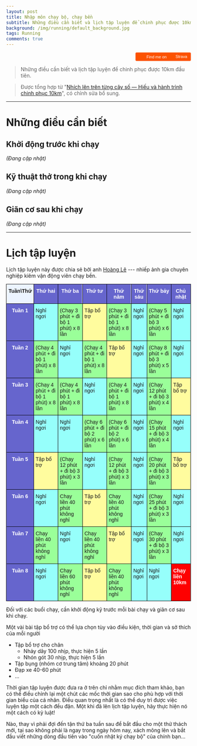 ```yaml
---
layout: post
title: Nhập môn chạy bộ, chạy bền
subtitle: Những điều cần biết và lịch tập luyện để chinh phục được 10km đầu tiên.
background: /img/running/default_background.jpg
tags: Running
comments: true
---
```


<div style="text-align: right">
<a style="display:inline-block;background-color:#FC5200;color:#fff;padding:5px 10px 5px 30px;font-size:11px;font-family:Helvetica, Arial, sans-serif;white-space:nowrap;text-decoration:none;background-repeat:no-repeat;background-position:10px center;border-radius:3px;background-image:url('https://badges.strava.com/logo-strava-echelon.png')" href='https://strava.com/athletes/hieuphung97' target="_clean">
  Find me on
  <img src='https://badges.strava.com/logo-strava.png' alt='Strava' style='margin-left:2px;vertical-align:text-bottom' height=13 width=51 />
</a>
</div>

> Những điều cần biết và lịch tập luyện để chinh phục được 10km đầu tiên.

> Được tổng hợp từ "<a href="https://hieuphung97.com/2022/05/05/nhich-len-tren-tung-cay-so.html" target="_blank">Nhích lên trên từng cây số — Hiếu và hành trình chinh phục 10km</a>", có chỉnh sửa bổ sung.

---

# Những điều cần biết

## Khởi động trước khi chạy
*(Đang cập nhật)*

## Kỹ thuật thở trong khi chạy
*(Đang cập nhật)*

## Giãn cơ sau khi chạy
*(Đang cập nhật)*

---

# Lịch tập luyện

Lịch tập luyện này được chia sẻ bởi anh <a href="https://www.strava.com/athletes/36239499" target="_blank">Hoàng Lê</a> --- nhiếp ảnh gia chuyên nghiệp kiêm vận động viên chạy bền.

<style type="text/css">
.tg  {border-collapse:collapse;border-spacing:0;margin:0px auto;}
.tg td{border-color:black;border-style:solid;border-width:1px;font-family:Arial, sans-serif;font-size:14px;
  overflow:hidden;padding:10px 5px;word-break:normal;}
.tg th{border-color:black;border-style:solid;border-width:1px;font-family:Arial, sans-serif;font-size:14px;
  font-weight:normal;overflow:hidden;padding:10px 5px;word-break:normal;}
.tg .tg-z0iz{background-color:#fffc9e;text-align:left;vertical-align:top}
.tg .tg-9yoe{background-color:#6665cd;color:#ffffff;font-weight:bold;position:-webkit-sticky;position:sticky;text-align:center;
  top:-1px;vertical-align:top;will-change:transform}
.tg .tg-yofg{background-color:#9aff99;text-align:left;vertical-align:top}
.tg .tg-pwe8{background-color:#fe0000;color:#ffffff;font-weight:bold;text-align:left;vertical-align:top}
.tg .tg-0avu{background-color:#ecf4ff;font-weight:bold;position:-webkit-sticky;position:sticky;text-align:center;top:-1px;
  vertical-align:top;will-change:transform}
.tg .tg-d2of{background-color:#6665cd;color:#ffffff;font-weight:bold;text-align:center;vertical-align:top}
.tg .tg-4aw5{background-color:#96fffb;text-align:left;vertical-align:top}
@media screen and (max-width: 767px) {.tg {width: auto !important;}.tg col {width: auto !important;}.tg-wrap {overflow-x: auto;-webkit-overflow-scrolling: touch;margin: auto 0px;}}</style>
<div class="tg-wrap"><table class="tg">
<thead>
  <tr>
    <th class="tg-0avu">Tuần\Thứ</th>
    <th class="tg-9yoe">Thứ hai</th>
    <th class="tg-9yoe"><span style="font-style:normal">Thứ ba</span></th>
    <th class="tg-9yoe"><span style="font-style:normal">Thứ tư</span></th>
    <th class="tg-9yoe"><span style="font-style:normal">Thứ năm</span></th>
    <th class="tg-9yoe"><span style="font-style:normal">Thứ sáu</span></th>
    <th class="tg-9yoe"><span style="font-style:normal">Thứ bảy</span></th>
    <th class="tg-9yoe">Chủ nhật</th>
  </tr>
</thead>
<tbody>
  <tr>
    <td class="tg-d2of">Tuần 1</td>
    <td class="tg-4aw5">Nghỉ ngơi</td>
    <td class="tg-yofg">(Chạy 3 phút + đi bộ 1 phút) x 8 lần</td>
    <td class="tg-z0iz">Tập bổ trợ</td>
    <td class="tg-yofg"><span style="font-weight:400;font-style:normal">(Chạy 3 phút + đi bộ 1 phút) x 8 lần</span></td>
    <td class="tg-4aw5"><span style="font-weight:400;font-style:normal">Nghỉ ngơi</span></td>
    <td class="tg-yofg"><span style="font-weight:400;font-style:normal">(Chạy 5 phút + đi bộ 3 phút) x 6</span> lần</td>
    <td class="tg-4aw5"><span style="font-weight:400;font-style:normal">Nghỉ ngơi</span></td>
  </tr>
  <tr>
    <td class="tg-d2of"><span style="font-weight:700;font-style:normal">Tuần </span>2</td>
    <td class="tg-yofg"><span style="font-weight:400;font-style:normal">(Chạy 4 phút + đi bộ 1 phút) x 8 lần</span></td>
    <td class="tg-4aw5"><span style="font-weight:400;font-style:normal">Nghỉ ngơi</span></td>
    <td class="tg-yofg"><span style="font-weight:400;font-style:normal">(Chạy 4 phút + đi bộ 1 phút) x 8 lần</span></td>
    <td class="tg-z0iz"><span style="font-weight:400;font-style:normal">Tập bổ trợ</span></td>
    <td class="tg-4aw5"><span style="font-weight:400;font-style:normal">Nghỉ ngơi</span></td>
    <td class="tg-yofg"><span style="font-weight:400;font-style:normal">(Chạy 8 phút + đi bộ 3 phút) x 5 lần</span></td>
    <td class="tg-4aw5"><span style="font-weight:400;font-style:normal">Nghỉ ngơi</span></td>
  </tr>
  <tr>
    <td class="tg-d2of"><span style="font-weight:700;font-style:normal">Tuần </span>3</td>
    <td class="tg-yofg"><span style="font-weight:400;font-style:normal">(Chạy 4 phút + đi bộ 1 phút) x 8 lần</span></td>
    <td class="tg-yofg"><span style="font-weight:400;font-style:normal">(Chạy 4 phút + đi bộ 1 phút) x 8 lần</span></td>
    <td class="tg-4aw5"><span style="font-weight:400;font-style:normal">Nghỉ ngơi</span></td>
    <td class="tg-yofg"><span style="font-weight:400;font-style:normal">(Chạy 4 phút + đi bộ 1 phút) x 8 lần</span></td>
    <td class="tg-4aw5"><span style="font-weight:400;font-style:normal">Nghỉ ngơi</span></td>
    <td class="tg-yofg"><span style="font-weight:400;font-style:normal">(Chạy 12 phút + đi bộ 3 phút) x 4 lần</span></td>
    <td class="tg-z0iz"><span style="font-weight:400;font-style:normal">Tập bổ trợ</span></td>
  </tr>
  <tr>
    <td class="tg-d2of"><span style="font-weight:700;font-style:normal">Tuần </span>4</td>
    <td class="tg-4aw5"><span style="font-weight:400;font-style:normal">Nghỉ ngơi</span></td>
    <td class="tg-4aw5"><span style="font-weight:400;font-style:normal">Nghỉ ngơi</span></td>
    <td class="tg-yofg"><span style="font-weight:400;font-style:normal">(Chạy 6 phút + đi bộ 2 phút) x 6 lần</span></td>
    <td class="tg-yofg"><span style="font-weight:400;font-style:normal">(Chạy 6 phút + đi bộ 2 phút) x 6 lần</span></td>
    <td class="tg-4aw5"><span style="font-weight:400;font-style:normal">Nghỉ ngơi</span></td>
    <td class="tg-yofg"><span style="font-weight:400;font-style:normal">(Chạy 15 phút + đi bộ 3 phút) x 4 lần</span></td>
    <td class="tg-4aw5"><span style="font-weight:400;font-style:normal">Nghỉ ngơi</span></td>
  </tr>
  <tr>
    <td class="tg-d2of"><span style="font-weight:700;font-style:normal">Tuần </span>5</td>
    <td class="tg-z0iz"><span style="font-weight:400;font-style:normal">Tập bổ trợ</span></td>
    <td class="tg-yofg"><span style="font-weight:400;font-style:normal">(Chạy 12 phút + đi bộ 3 phút) x 3 lần</span></td>
    <td class="tg-4aw5"><span style="font-weight:400;font-style:normal">Nghỉ ngơi</span></td>
    <td class="tg-yofg"><span style="font-weight:400;font-style:normal">(Chạy 12 phút + đi bộ 3 phút) x 3 lần</span></td>
    <td class="tg-4aw5"><span style="font-weight:400;font-style:normal">Nghỉ ngơi</span></td>
    <td class="tg-yofg"><span style="font-weight:400;font-style:normal">(Chạy 20 phút + đi bộ 3 phút) x 3 lần</span></td>
    <td class="tg-z0iz"><span style="font-weight:400;font-style:normal">Tập bổ trợ</span></td>
  </tr>
  <tr>
    <td class="tg-d2of"><span style="font-weight:700;font-style:normal">Tuần </span>6</td>
    <td class="tg-4aw5"><span style="font-weight:400;font-style:normal">Nghỉ ngơi</span></td>
    <td class="tg-yofg">Chạy liền 40 phút không nghỉ</td>
    <td class="tg-z0iz"><span style="font-weight:400;font-style:normal">Tập bổ trợ</span></td>
    <td class="tg-yofg">Chạy liền 40 phút không nghỉ</td>
    <td class="tg-4aw5"><span style="font-weight:400;font-style:normal">Nghỉ ngơi</span></td>
    <td class="tg-yofg"><span style="font-weight:400;font-style:normal">(Chạy 25 phút + đi bộ 3 phút) x 3 lần</span></td>
    <td class="tg-4aw5"><span style="font-weight:400;font-style:normal">Nghỉ ngơi</span></td>
  </tr>
  <tr>
    <td class="tg-d2of"><span style="font-weight:700;font-style:normal">Tuần </span>7</td>
    <td class="tg-yofg">Chạy liền 40 phút không nghỉ</td>
    <td class="tg-4aw5"><span style="font-weight:400;font-style:normal">Nghỉ ngơi</span></td>
    <td class="tg-yofg">Chạy liền 40 phút không nghỉ</td>
    <td class="tg-z0iz"><span style="font-weight:400;font-style:normal">Tập bổ trợ</span></td>
    <td class="tg-4aw5"><span style="font-weight:400;font-style:normal">Nghỉ ngơi</span></td>
    <td class="tg-yofg"><span style="font-weight:400;font-style:normal">(Chạy 30 phút + đi bộ 3 phút) x 3 lần</span></td>
    <td class="tg-4aw5"><span style="font-weight:400;font-style:normal">Nghỉ ngơi</span></td>
  </tr>
  <tr>
    <td class="tg-d2of"><span style="font-weight:700;font-style:normal">Tuần </span>8</td>
    <td class="tg-4aw5"><span style="font-weight:400;font-style:normal">Nghỉ ngơi</span></td>
    <td class="tg-yofg">Chạy liền 60 phút không nghỉ</td>
    <td class="tg-z0iz"><span style="font-weight:400;font-style:normal">Tập bổ trợ</span></td>
    <td class="tg-yofg">Chạy liền 40 phút không nghỉ</td>
    <td class="tg-4aw5"><span style="font-weight:400;font-style:normal">Nghỉ ngơi</span></td>
    <td class="tg-4aw5"><span style="font-weight:400;font-style:normal">Nghỉ ngơi</span></td>
    <td class="tg-pwe8">Chạy liền 10km</td>
  </tr>
</tbody>
</table></div>

Đối với các buổi chạy, cần khởi động kỹ trước mỗi bài chạy và giãn cơ sau khi chạy.

Một vài bài tập bổ trợ có thể lựa chọn tùy vào điều kiện, thời gian và sở thích của mỗi người
- Tập bổ trợ cho chân
  - Nhảy dây 100 nhịp, thực hiện 5 lần
  - Nhón gót 30 nhịp, thực hiện 5 lần
- Tập bụng (nhóm cơ trung tâm) khoảng 20 phút
- Đạp xe 40-60 phút
- ...

Thời gian tập luyện được đưa ra ở trên chỉ nhằm mục đích tham khảo, bạn có thể điều chỉnh lại một chút các mốc thời gian sao cho phù hợp với thời gian biểu của cá nhân. Điều quan trọng nhất là có thể duy trì được việc luyện tập một cách đều đặn. Một khi đã lên lịch tập luyện, hãy thực hiện nó một cách có kỷ luật!

Nào, thay vì phải đợi đến tận thứ ba tuần sau để bắt đầu cho một thử thách mới, tại sao không phải là ngay trong ngày hôm nay, xách mông lên và bắt đầu viết những dòng đầu tiên vào "cuốn nhật ký chạy bộ" của chính bạn...
